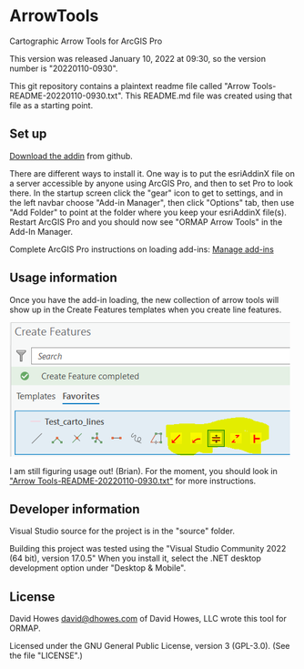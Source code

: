 # ArrowTools
Cartographic Arrow Tools for ArcGIS Pro

This version was released January 10, 2022 at 09:30, so the version number is "20220110-0930".

This git repository contains a plaintext readme file called "Arrow Tools-README-20220110-0930.txt".
This README.md file was created using that file as a starting point.

## Set up

[Download the addin](https://github.com/ORMAPtools/ArrowTools/raw/main/ORMAPArrowTools-20220110-0930.esriAddinX)
from github.

There are different ways to install it. One way is to put the esriAddinX file on a server accessible by anyone
using ArcGIS Pro, and then to set Pro to look there. In the startup screen click the "gear" icon to get to settings, and in the left navbar
choose "Add-in Manager", then click "Options" tab, then use "Add Folder" to point at the folder where you keep your esriAddinX file(s).
Restart ArcGIS Pro and you should now see "ORMAP Arrow Tools" in the Add-In Manager.

Complete ArcGIS Pro instructions on loading add-ins: [Manage add-ins](https://pro.arcgis.com/en/pro-app/latest/get-started/manage-add-ins.htm)

## Usage information

Once you have the add-in loading, the new collection of arrow tools will show up in the Create Features templates when you create line features.

![Create Features template](https://github.com/ORMAPtools/ArrowTools/blob/main/screenshots/arrow_tools_template.png)

I am still figuring usage out! (Brian).
For the moment, you should look in ["Arrow Tools-README-20220110-0930.txt"](https://github.com/ORMAPtools/ArrowTools/blob/main/Arrow%20Tools-README-20220110-0930.txt) for more instructions.

## Developer information

Visual Studio source for the project is in the "source" folder.

Building this project was tested using the "Visual Studio Community 2022 (64 bit), version 17.0.5"
When you install it, select the .NET desktop development option under "Desktop & Mobile".

## License

David Howes <david@dhowes.com> of David Howes, LLC wrote this tool for ORMAP.

Licensed under the GNU General Public License, version 3 (GPL-3.0). (See the file "LICENSE".)
